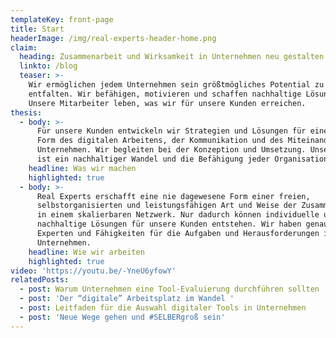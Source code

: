 ```yaml
---
templateKey: front-page
title: Start
headerImage: /img/real-experts-header-home.png
claim:
  heading: Zusammenarbeit und Wirksamkeit in Unternehmen neu gestalten
  linkto: /blog
  teaser: >-
    Wir ermöglichen jedem Unternehmen sein größtmögliches Potential zu
    entfalten. Wir befähigen, motivieren und schaffen nachhaltige Lösungen.
    Unsere Mitarbeiter leben, was wir für unsere Kunden erreichen.
thesis:
  - body: >-
      Für unsere Kunden entwickeln wir Strategien und Lösungen für eine neue
      Form des digitalen Arbeitens, der Kommunikation und des Miteinanders im
      Unternehmen. Wir begleiten bei der Konzeption und Umsetzung. Unser Ziel
      ist ein nachhaltiger Wandel und die Befähigung jeder Organisation.
    headline: Was wir machen
    highlighted: true
  - body: >-
      Real Experts erschafft eine nie dagewesene Form einer freien,
      selbstorganisierten und leistungsfähigen Art und Weise der Zusammenarbeit
      in einem skalierbaren Netzwerk. Nur dadurch können individuelle und
      nachhaltige Lösungen für unsere Kunden entstehen. Wir haben genau die
      Experten und Fähigkeiten für die Aufgaben und Herausforderungen in Ihrem
      Unternehmen.
    headline: Wie wir arbeiten
    highlighted: true
video: 'https://youtu.be/-YneU6yfowY'
relatedPosts:
  - post: Warum Unternehmen eine Tool-Evaluierung durchführen sollten
  - post: 'Der “digitale” Arbeitsplatz im Wandel '
  - post: Leitfaden für die Auswahl digitaler Tools in Unternehmen
  - post: 'Neue Wege gehen und #SELBERgroß sein'
---
```


